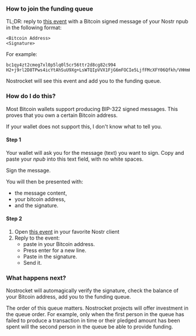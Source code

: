 ### How to join the funding queue
TL;DR: reply to [this event](#) with a Bitcoin signed message of your Nostr npub in the following format:
```
<Bitcoin Address>
<Signature>
```

For example:
```
bc1qy4zt2cmeg7xl0p5lq0l5cr56ttr2d8cg82c994
H2+j9rl2D8TPws4icYtAhSuU9Xg+LsWTQIpVVX1FjG6mFOCIe5LjfFMcXFY06Qfkh/VHHmHs5p7xQTsTC6VuWXU=
```

Nostrocket will see this event and add you to the funding queue.

### How do I do this?

Most Bitcoin wallets support producing BIP-322 signed messages. This proves that you own a certain Bitcoin address.

If your wallet does not support this, I don't know what to tell you.

#### Step 1
Your wallet will ask you for the message (text) you want to sign. Copy and paste your *npub* into this text field, with no white spaces.

Sign the message.

You will then be presented with:
- the message content, 
- your bitcoin address, 
- and the signature.

#### Step 2
1. Open [this event](#) in your favorite Nostr client
2. Reply to the event: 
   - paste in your Bitcoin address. 
   - Press enter for a new line. 
   - Paste in the signature.
   - Send it.

### What happens next?
Nostrocket will automagically verify the signature, check the balance of your Bitcoin address, add you to the funding queue.

The order of this queue matters. Nostrocket projects will offer investment in the queue order. For example, only when the first person in the queue has failed to produce a transaction in time or their pledged amount has been spent will the second person in the queue be able to provide funding.

